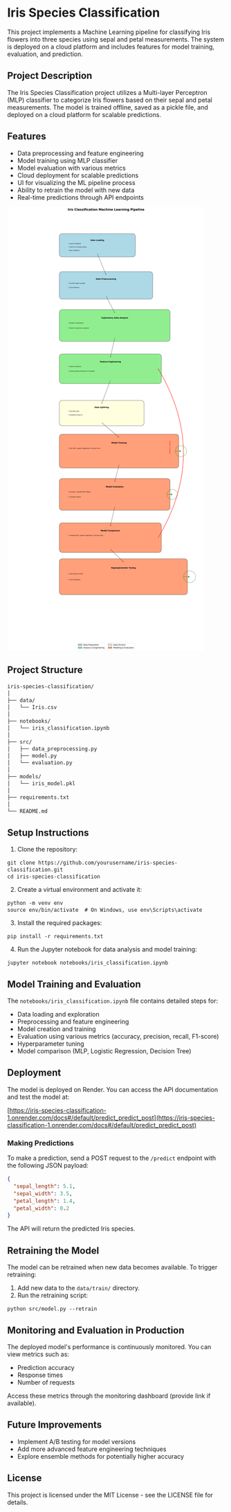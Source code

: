 # Iris Species Classification

This project implements a Machine Learning pipeline for classifying Iris flowers into three species using sepal and petal measurements. The system is deployed on a cloud platform and includes features for model training, evaluation, and prediction.

## Project Description

The Iris Species Classification project utilizes a Multi-layer Perceptron (MLP) classifier to categorize Iris flowers based on their sepal and petal measurements. The model is trained offline, saved as a pickle file, and deployed on a cloud platform for scalable predictions.

## Features

- Data preprocessing and feature engineering
- Model training using MLP classifier
- Model evaluation with various metrics
- Cloud deployment for scalable predictions
- UI for visualizing the ML pipeline process
- Ability to retrain the model with new data
- Real-time predictions through API endpoints

![Image](img/download.png)

## Project Structure

```
iris-species-classification/
│
├── data/
│   └── Iris.csv
│
├── notebooks/
│   └── iris_classification.ipynb
│
├── src/
│   ├── data_preprocessing.py
│   ├── model.py
│   └── evaluation.py
│
├── models/
│   └── iris_model.pkl
│
├── requirements.txt
│
└── README.md
```

## Setup Instructions

1. Clone the repository:

```
git clone https://github.com/yourusername/iris-species-classification.git
cd iris-species-classification
```

2. Create a virtual environment and activate it:

```
python -m venv env
source env/bin/activate  # On Windows, use env\Scripts\activate
```

3. Install the required packages:

```
pip install -r requirements.txt
```

4. Run the Jupyter notebook for data analysis and model training:

```
jupyter notebook notebooks/iris_classification.ipynb
```

## Model Training and Evaluation

The `notebooks/iris_classification.ipynb` file contains detailed steps for:

- Data loading and exploration
- Preprocessing and feature engineering
- Model creation and training
- Evaluation using various metrics (accuracy, precision, recall, F1-score)
- Hyperparameter tuning
- Model comparison (MLP, Logistic Regression, Decision Tree)

## Deployment

The model is deployed on Render. You can access the API documentation and test the model at:

[https://iris-species-classification-1.onrender.com/docs#/default/predict_predict_post](https://iris-species-classification-1.onrender.com/docs#/default/predict_predict_post)

### Making Predictions

To make a prediction, send a POST request to the `/predict` endpoint with the following JSON payload:

```json
{
  "sepal_length": 5.1,
  "sepal_width": 3.5,
  "petal_length": 1.4,
  "petal_width": 0.2
}
```

The API will return the predicted Iris species.

## Retraining the Model

The model can be retrained when new data becomes available. To trigger retraining:

1. Add new data to the `data/train/` directory.
2. Run the retraining script:

```
python src/model.py --retrain
```

## Monitoring and Evaluation in Production

The deployed model's performance is continuously monitored. You can view metrics such as:

- Prediction accuracy
- Response times
- Number of requests

Access these metrics through the monitoring dashboard (provide link if available).

## Future Improvements

- Implement A/B testing for model versions
- Add more advanced feature engineering techniques
- Explore ensemble methods for potentially higher accuracy

## License

This project is licensed under the MIT License - see the LICENSE file for details.
